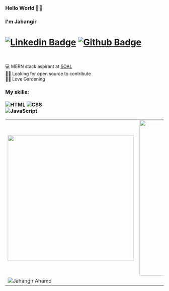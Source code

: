 ### Hello World 🐱‍💻 
### I'm Jahangir <br>
# [![Linkedin Badge](https://img.shields.io/badge/-LinkedIn-0077B5?style=flat&logo=Linkedin&logoColor=white&link=https://www.linkedin.com/in/jahangir-ahmad-8486b789/)](https://www.linkedin.com/in/jahangir-ahmad-8486b789/) [![Github Badge](https://img.shields.io/badge/-Github-242A2D?style=flat&logo=Github&logoColor=white&link=https://github.com/sofijahangir/)](https://github.com/jjeanjacques10/)
<br>

💻 MERN stack aspirant at [SOAL](https://www.soal.io/)<br>
👨‍💻 Looking for open source to contribute<br>
🐱‍💻 Love Gardening<br>
</p>

### My skills: <br/> <br/> ![HTML](https://img.shields.io/badge/-HTML-ff0d00?style=flat&logoColor=white&logo=html5) ![CSS](https://img.shields.io/badge/-CSS-196eff?style=flat&logoColor=white&logo=css3) <br/> ![JavaScript](https://img.shields.io/badge/-JavaScript-ffdd19?style=flat&logoColor=white&logo=javascript) 

<center>
  <table>
    <tr>
        <td><img width="400px" align="left" src="https://github-readme-stats.vercel.app/api/top-langs/?username=sofijahangir&hide=html,TSQL,CSS,SCSS&layout=compact&count_private=true&langs_count=8" /></td>
        <td><img width="495px" align="left" src="https://github-readme-stats.vercel.app/api?username=sofijahangir&show_icons=true&count_private=true" /></td>
    </tr>  
    <tr>
      <td colspan="2"><img align="center" src="https://github-readme-streak-stats.herokuapp.com/?user=sofijahangir&theme=dark" alt="Jahangir Ahamd" /></td>
    </tr>
  </table>
</center>

